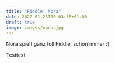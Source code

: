 ```yaml
---
title: "Fiddle: Nora"
date: 2022-01-23T00:03:38+01:00
draft: true
image: images/nora.jpg
---
```

Nora spielt ganz toll Fiddle, schon immer :)

Testtext